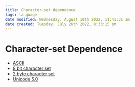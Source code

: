 ```yaml
---
title: Character-set dependence
tags: language
date modified: Wednesday, August 10th 2022, 11:41:31 am
date created: Tuesday, July 26th 2022, 8:33:15 pm
---
```


# Character-set Dependence
- [ASCII](ASCII.md)
- [8 bit character set](8%20bit%20character%20set.md)
- [2 byte character set](2%20byte%20character%20set.md)
- [Unicode 5.0](Unicode%205.0.md)

